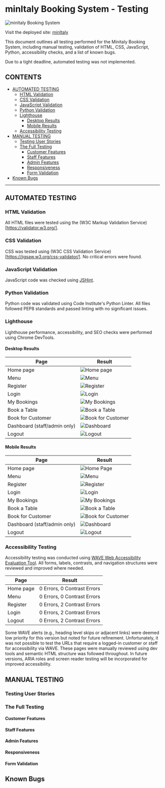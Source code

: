 # minItaly Booking System -  Testing

![minItaly Booking System](readme-assets\images\responsive-mockup.png)

Visit the deployed site: [minItaly](https://minitaly-booking-system-de8b5948572a.herokuapp.com/)

This document outlines all testing performed for the Minitaly Booking System, including manual testing, validation of HTML, CSS, JavaScript, Python, accessibility checks, and a list of known bugs.

Due to a tight deadline, automated testing was not implemented.


## CONTENTS

* [AUTOMATED TESTING](#automated-testing)
  * [HTML Validation](#html-validation)
  * [CSS Validation](#css-validation)
  * [JavaScript Validation](#javascript-validation)
  * [Python Validation](#python-validation)
  * [Lighthouse](#lighthouse)
    * [Desktop Results](#desktop-results)
    * [Mobile Results](#mobile-results)
  * [Accessibility Testing](#accessibility-testing)
* [MANUAL TESTING](#manual-testing)
  * [Testing User Stories](#testing-user-stories)
  * [The Full Testing](#the-full-testing)
    * [Customer Features](#customer-features)
    * [Staff Features](#staff-features)
    * [Admin Features](#admin-features)
    * [Responsiveness](#responsiveness)
    * [Form Validation](#form-validation)
* [Known Bugs](#known-bugs)


- - -

## AUTOMATED TESTING
### HTML Validation

All HTML files were tested using the (W3C Markup Validation Service)[https://validator.w3.org/].

### CSS Validation

CSS was tested using (W3C CSS Validation Service)[https://jigsaw.w3.org/css-validator/]. No critical errors were found.

### JavaScript Validation

JavaScript code was checked using [JSHint](https://jshint.com/).


### Python Validation

Python code was validated using Code Institute's Python Linter.
All files followed PEP8 standards and passed linting with no significant issues.

### Lighthouse

Lighthouse performance, accessibility, and SEO checks were performed using Chrome DevTools.

#### Desktop Results

| Page | Result |
| --- | --- |
| Home page | ![Home page](readme-assets\lighthouse\homepage-lighthouse-desktop.png) |
| Menu | ![Menu](readme-assets\lighthouse\menu-lighthouse-desktop.png) |
| Register | ![Register](readme-assets\lighthouse\register-lighthouse-desktop.png) |
| Login | ![Login](readme-assets\lighthouse\login-lighthouse-desktop.png) |
| My Bookings | ![My Bookings](readme-assets\lighthouse\my-bookings-lighthouse-desktop.png) |
| Book a Table | ![Book a Table](readme-assets\lighthouse\book-a-table-lighthouse-desktop.png) |
| Book for Customer | ![Book for Customer](readme-assets\lighthouse\book-for-customer-lighthouse-desktop.png) |
| Dashboard (staff/admin only) | ![Dashboard](readme-assets\lighthouse\dashboard-lighthouse-desktop.png) |
| Logout | ![Logout](readme-assets\lighthouse\logout-lighthouse-desktop.png) |

#### Mobile Results

| Page | Result |
| --- | --- |
| Home page | ![Home Page](readme-assets\lighthouse\homepage-lighthouse-mobile.png) |
| Menu | ![Menu](readme-assets\lighthouse\menu-lighthouse-mobile.png) |
| Register | ![Register](readme-assets\lighthouse\register-lighthouse-mobile.png) |
| Login | ![Login](readme-assets\lighthouse\login-lighthouse-mobile.png) |
| My Bookings | ![My Bookings](readme-assets\lighthouse\my-bookings-lighthouse-mobile.png) |
| Book a Table | ![Book a Table](readme-assets\lighthouse\book-a-table-lighthouse-mobile.png) |
| Book for Customer | ![Book for Customer](readme-assets\lighthouse\book-for-customer-lighthouse-mobile.png) |
| Dashboard (staff/admin only) | ![Dashboard](readme-assets\lighthouse\dashboard-lighthouse-mobile.png) |
| Logout | ![Logout](readme-assets\lighthouse\logout-lighthouse-mobile.png) |

### Accessibility Testing

Accessibility testing was conducted using [WAVE Web Accessibility Evaluation Tool](https://wave.webaim.org/). All forms, labels, contrasts, and navigation structures were reviewed and improved where needed.

| Page | Result |
| --- | --- |
| Home page | 0 Errors, 0 Contrast Errors |
| Menu | 0 Errors, 0 Contrast Errors |
| Register | 0 Errors, 2 Contrast Errors |
| Login | 0 Errors, 2 Contrast Errors |
| Logout | 0 Errors, 2 Contrast Errors |

Some WAVE alerts (e.g., heading level skips or adjacent links) were deemed low priority for this version but noted for future refinement.
Unfortunately, it was not possible to test the URLs that require a logged-in customer or staff for accessibility via WAVE. These pages were manually reviewed using dev tools and semantic HTML structure was followed throughout. In future versions, ARIA roles and screen reader testing will be incorporated for improved accessibility.


## MANUAL TESTING
### Testing User Stories
### The Full Testing
#### Customer Features
#### Staff Features
#### Admin Features
#### Responsiveness
#### Form Validation
## Known Bugs